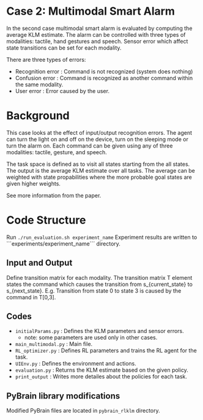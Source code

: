 # Case 2: Multimodal Smart Alarm

In the second case multimodal smart alarm is evaluated by computing the average KLM estimate. The alarm can be controlled with three types of modalities: tactile, hand gestures and speech. Sensor error which affect state transitions can be set for each modality.

There are three types of errors: 
* Recognition error : Command is not recognized (system does nothing)
* Confusion error : Command is recognized as another command within the same modality.
* User error : Error caused by the user. 
    
# Background

This case looks at the effect of input/output recognition errors. The agent can turn the light on and off on the device, turn on the sleeping mode or turn the alarm on. Each command can be given using any of three modalities: tactile, gesture, and speech. 

The task space is defined as to visit all states starting from the all states.
The output is the average KLM estimate over all tasks. The average can be weighted with state propabilities where the more probable goal states are given higher weights.

See more information from the paper.

# Code Structure
Run ```./run_evaluation.sh experiment_name```
Experiment results are written to ```experiments/experiment_name´´´ directory.

## Input and Output
Define transition matrix for each modality. The transition matrix T element states the command which causes the transition from s_{current_state} to s_{next_state}. E.g. Transition from state 0 to state 3 is caused by the command in T[0,3].

## Codes
- ```initialParams.py``` : Defines the KLM parameters and sensor errors.
  - note: some parameters are used only in other cases.
- ```main_multimodal.py``` : Main file. 
- ```RL_optimizer.py``` : Defines RL parameters and trains the RL agent for the task.
- ```UIEnv.py``` : Defines the environment and actions.
- ```evaluation.py``` : Returns the KLM estimate based on the given policy.
- ```print_output``` : Writes more detailes about the policies for each task.

## PyBrain library modifications
Modified PyBrain files are located in ```pybrain_rlklm``` directory.
